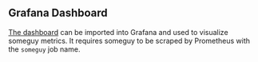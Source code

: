 ## Grafana Dashboard

[The dashboard](./grafana-dashboard.json) can be imported into Grafana and used to visualize someguy metrics. It requires someguy to be scraped by Prometheus with the `someguy` job name.
